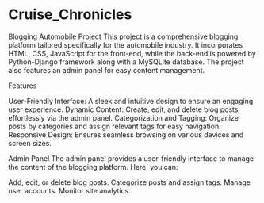 # Cruise_Chronicles
Blogging Automobile Project
This project is a comprehensive blogging platform tailored specifically for the automobile industry. It incorporates HTML, CSS, JavaScript for the front-end, 
while the back-end is powered by Python-Django framework along with a MySQLite database. The project also features an admin panel for easy content management.

Features

User-Friendly Interface: A sleek and intuitive design to ensure an engaging user experience.
Dynamic Content: Create, edit, and delete blog posts effortlessly via the admin panel.
Categorization and Tagging: Organize posts by categories and assign relevant tags for easy navigation.
Responsive Design: Ensures seamless browsing on various devices and screen sizes.

Admin Panel
The admin panel provides a user-friendly interface to manage the content of the blogging platform. Here, you can:

Add, edit, or delete blog posts.
Categorize posts and assign tags.
Manage user accounts.
Monitor site analytics.
